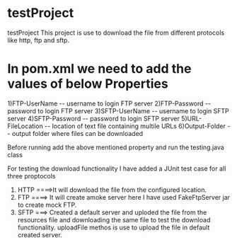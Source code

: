 # testProject

testProject
This project is use to download the file from different protocols like http, ftp and sftp.

In pom.xml we need to add the values of below Properties
========================================================================
1)FTP-UserName -- username to login FTP server
2)FTP-Password -- password to login FTP server
3)SFTP-UserName -- username to login SFTP server
4)SFTP-Password -- password to login SFTP server
5)URL-FileLocation -- location of text file containing multile URLs
6)Output-Folder -- output folder where files can be downloaded

Before running add the above mentioned property and run the testing.java class


For testing the download functionality I have added a JUnit test case for all three proptocols
1) HTTP ====>It will download the file from the configured location.
2) FTP  ====> It will create amoke server here I have used FakeFtpServer jar to create mock FTP.
2) SFTP ===> Created a default server and uploded the file from the resources file and downloading the same file 
             to test the download functionality. uploadFile methos is use to upload the file in default created server.

